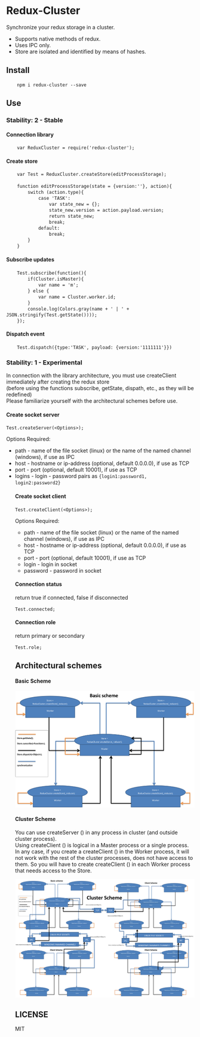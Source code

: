 ﻿﻿
# Redux-Cluster  
Synchronize your redux storage in a cluster.  
  
- Supports native methods of redux.  
- Uses IPC only.  
- Store are isolated and identified by means of hashes.  
  
## Install  
  
```
	npm i redux-cluster --save
```
  
## Use  
  
### Stability: 2 - Stable   
  
#### Connection library  
    
```
	var ReduxCluster = require('redux-cluster');
```
  
#### Create store  
    
```
	var Test = ReduxCluster.createStore(editProcessStorage);
	
	function editProcessStorage(state = {version:''}, action){ 
		switch (action.type){
			case 'TASK':
				var state_new = {};
				state_new.version = action.payload.version;
				return state_new;
				break;
			default:
				break;
		}
	}
```
  
#### Subscribe updates  
   
```
	Test.subscribe(function(){
		if(Cluster.isMaster){
			var name = 'm';
		} else {
			var name = Cluster.worker.id;
		}
		console.log(Colors.gray(name + ' | ' + JSON.stringify(Test.getState())));
	});
```
  
#### Dispatch event  
  
```
	Test.dispatch({type:'TASK', payload: {version:'1111111'}})
```
   
### Stability: 1 - Experimental   
In connection with the library architecture, you must use createClient immediately after creating the redux store  
(before using the functions subscribe, getState, dispath, etc., as they will be redefined)  
Please familiarize yourself with the architectural schemes before use.  
  
#### Create socket server  
  
```
Test.createServer(<Options>);
```
   
Options <Object> Required:  
  
- path <String> - name of the file socket (linux) or the name of the named channel (windows), if use as IPC  
- host <String> - hostname or ip-address (optional, default 0.0.0.0), if use as TCP  
- port <Integer> - port (optional, default 10001), if use as TCP  
- logins <Object> - login - password pairs as `{login1:password1, login2:password2}`  
  
#### Create socket client    

```
Test.createClient(<Options>);
```
  
Options <Object> Required:  
  
- path <String> - name of the file socket (linux) or the name of the named channel (windows), if use as IPC  
- host <String> - hostname or ip-address (optional, default 0.0.0.0), if use as TCP  
- port <Integer> - port (optional, default 10001), if use as TCP  
- login <String> - login in socket  
- password <String> - password in socket  
  
#### Connection status   
return <Boolean> true if connected, false if disconnected  
  
```
Test.connected;
```

#### Connection role  
return <String> primary or secondary  
  
```
Test.role;
```

## Architectural schemes  


#### Basic Scheme  
  
![BasicScheme](https://github.com/siarheidudko/redux-cluster/raw/master/img/BasicScheme.png)  
  
#### Cluster Scheme   
You can use createServer (<Object>) in any process in cluster (and outside cluster process).   
Using createClient (<Object>) is logical in a Master process or a single process. In any case, if you create a createClient (<Onject>) in the Worker process, it will not work with the rest of the cluster processes, does not have access to them. So you will have to create createClient (<Onject>) in each Worker process that needs access to the Store.  
   
![ClusterScheme](https://github.com/siarheidudko/redux-cluster/raw/master/img/ClusterScheme.png)  
  
## LICENSE  
  
MIT  
